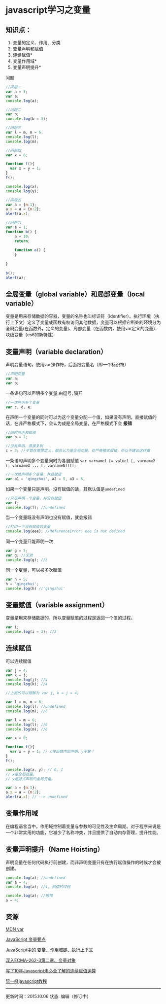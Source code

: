 # javascript学习之变量

## 知识点：
1. 变量的定义、作用、分类
2. 变量声明和赋值
3. 连续赋值*
4. 变量作用域*
5. 变量声明提升*

问题
```javascript
//问题一
var a = 5;
var a;
console.log(a);

//问题二
var b;
console.log(b = 3);

//问题三
var l = m, m = 6;
console.log(l);
console.log(m);

//问题四
var x = 0;

function f(){
  var x = y = 1;
}
f();

console.log(x);
console.log(y);

//问题五
var a = {n:1};  
a.x = a = {n:2};  
alert(a.x);

//问题六
var a = 1;
function b() {
    a = 10;
    return;
 
    function a() {
    }
 
}
 
b();
alert(a);

```

## 全局变量（global variable）和局部变量（local variable）
变量是用来存储数据的容器，变量的名称也叫标识符（identifier）。执行环境（执行上下文）定义了变量或函数有权访问其他数据，变量可以根据它所处的环境分为全局变量(在函数外，定义的变量)、局部变量（在函数内，使用var定义的变量）、块级变量（es6的新特性）

## 变量声明（variable declaration）

声明变量语句，使用`var`操作符，后面跟变量名（即一个标识符）
```javascript
//声明变量
var a;
var b;
```

一条语句可以声明多个变量,由逗号`,`隔开
```javascript
//一次声明多个变量
var c, d, e;
```

在声明一个变量的同时可以为这个变量分配一个值，如果没有声明，直接赋值的话，在非严格模式下，会认为成是全局变量，在严格模式下会 **报错**
```javascript
//同时声明和赋值
var b = 2;

//没有声明，直接复制
c = 3; //不管在哪里定义，都会认为是全局变量，在严格模式报错，所以不建议这样做
```

一条语句声明多个变量同时为各自赋值
`var varname1 [= value1 [, varname2 [, varname3 ... [, varnameN]]]];`
```javascript
//一次性声明多个变量，并且赋值
var a1 = 'qingzhui', a2 = 5, a3 = 6;
```

如果一个变量只是声明，没有赋值的话，其默认值是`undefined`
```javascript
//只是声明一个变量，并没有赋值
var f;
console.log(f); //undefined
```

当一个变量既没有声明也没有赋值，就会报错
```javascript
//打印一个没有赋值的变量
console.log(eee); //ReferenceError: eee is not defined
```

同一个变量只能声明一次
```javascript
var g = 5;
var g; //无效
console.log(g); //5
```

同一个变量，可以被多次赋值
```javascript
var h = 5;
h = 'qingzhui';
console.log(h) //'qingzhui'
```

## 变量赋值（variable assignment）

变量是用来存储数据的，所以变量赋值的过程是返回一个值的过程。
```javascript
var i;
console.log(i = 3); //3
```

## 连续赋值
可以连续赋值
```javascript
var j = 4;
var k = j;
console.log(j); //4
console.log(k); //4

//上面的可以理解为 var j, k = j = 4;
```

```javascript
var l = m, m = 6;
console.log(l); //undefined
console.log(m); //6
```

```javascript
var l = m = 6;
console.log(l); //6
console.log(m); //6
```

```javascript
var x = 0;

function f(){
  var x = y = 1; // x在函数内部声明，y不是！
}
f();

console.log(x, y); // 0, 1
// x是全局变量。
// y是隐式声明的全局变量。
```

```javascript
var a = {n:1};  
a.x = a = {n:2};  
alert(a.x); // --> undefined 
```


## 变量作用域
在编程语言当中，作用域控制着变量与参数的可见性及生命周期。对于程序来说是一个非常实用的功能，它减少了名称冲突，并且提供了自动内存管理，提升性能。


## 变量声明提升（Name Hoisting）
声明变量在任何代码执行前创建，而非声明变量只有在执行赋值操作的时候才会被创建。

```javascript
console.log(a); //undefined
var a = 4;
console.log(a); //4, 赋值的过程
```

```javascript
console.log(a); //报错
a = 4;
```



## 资源
[MDN var](https://developer.mozilla.org/zh-CN/docs/Web/JavaScript/Reference/Statements/var)

[JavaScript 变量要点](http://csspod.com/javascript-variable/)

[JavaScript中的 变量、作用域链、执行上下文](http://atleeon.com/code/2014/02/26/javascript-basic/)

[深入ECMA-262-3第二章、变量对象](http://weizhifeng.net/chapter-2-variable-object.html)

[写了10年Javascript未必全了解的连续赋值运算](http://yanhaijing.com/javascript/2012/04/05/javascript-continuous-assignment-operator/)

[阮一峰javascript教程](http://javascript.ruanyifeng.com/grammar/style.html#toc7)

---
更新时间：2015.10.06
状态: 编辑（修订中）